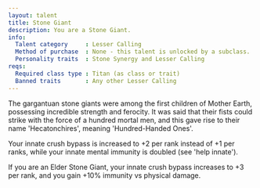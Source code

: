 ```yaml
---
layout: talent
title: Stone Giant
description: You are a Stone Giant.
info:
  Talent category     : Lesser Calling
  Method of purchase  : None - this talent is unlocked by a subclass.
  Personality traits  : Stone Synergy and Lesser Calling
reqs:
  Required class type : Titan (as class or trait)
  Banned traits       : Any other Lesser Calling
---
```


The gargantuan stone giants were among the first children of Mother Earth,
possessing incredible strength and ferocity.  It was said that their fists
could strike with the force of a hundred mortal men, and this gave rise to
their name 'Hecatonchires', meaning 'Hundred-Handed Ones'.

Your innate crush bypass is increased to +2 per rank instead of +1 per ranks,
while your innate mental immunity is doubled (see 'help innate').

If you are an Elder Stone Giant, your innate crush bypass increases to +3 per
rank, and you gain +10% immunity vs physical damage.
